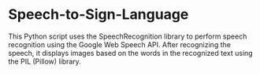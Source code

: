 # Speech-to-Sign-Language
This Python script uses the SpeechRecognition library to perform speech recognition using the Google Web Speech API. After recognizing the speech, it displays images based on the words in the recognized text using the PIL (Pillow) library.
